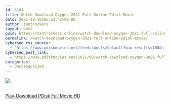 ```yaml
---
id: 3181
title: Watch Download Oxygen-2021 Full Online Pdisk Movie
date: 2021-10-16T05:53:42+00:00
author: tentrockers
layout: post
guid: https://tentrockers.online/watch-download-oxygen-2021-full-online-pdisk-movie/
permalink: /watch-download-oxygen-2021-full-online-pdisk-movie/
cyberseo_rss_source:
  - 'https://www.pdiskmovies.net/feeds/posts/default?max-results=100&start-index=1001'
cyberseo_post_link:
  - https://www.pdiskmovies.net/2021/08/watch-download-oxygen-2021-full-online.html
categories:
  - Uncategorized
---
```

<div>
  <img src="https://1.bp.blogspot.com/--PlNIMftXRE/YRkYx7z23zI/AAAAAAAAaZo/tWZkRDFJxH4A1Urw67VGm0B1Hs76hjydwCLcBGAsYHQ/w285-h400/Watch%2BDownload%2BOxygen-2021%2BFull%2BOnline%2BPdisk%2BMovie.jpg" class="ff-og-image-inserted" />
</div>

  
<a href="https://www.cofilink.com/share-video?videoid=nv2is5000c8n" target="popup" onclick="window.open('https://www.cofilink.com/share-video?videoid=nv2is5000c8n','popup','width=600,height=600'); return false;" rel="noopener"><br /> Play-Download PDisk Full Movie HD<br /> </a>